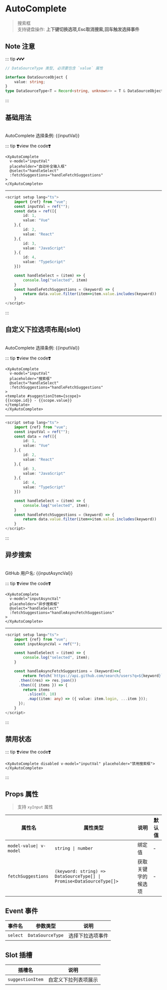 # AutoComplete

> 搜索框  
> 支持键盘操作: **上下键切换选项,Esc取消搜索,回车触发选择事件**

## Note 注意

::: tip 💕💕💕

```ts
// DataSourceType 类型, 必须要包含 `value` 属性

interface DataSourceObject {
    value: string;
}
type DataSourceType<T = Record<string, unknown>> = T & DataSourceObject;

```

:::

## 基础用法

<script setup lang="ts">
    import {ref} from "vue";
    const inputVal = ref("");
    const inputAsyncVal = ref("");
    const data = ref([{
        id: 1,
        value: "Vue"
    },{
        id: 2,
        value: "React"
    },{
        id: 3,
        value: "JavaScript"
    },{
        id: 4,
        value: "TypeScript"
    }])
    
    const handleSelect = (item) => {
        console.log("selected", item);
    }
    const handleFetchSuggestions = (keyword) => {
        return data.value.filter(item=>item.value.includes(keyword))
    }
    const handleAsyncFetchSuggestions = (keyword)=>{
        return fetch(`https://api.github.com/search/users?q=${keyword}`)
      .then((res) => res.json())
      .then(({ items }) => {
        return items
          .slice(0, 10)
          .map((item: any) => ({ value: item.login, ...item }));
      });
    }
</script>

<ClientOnly>
  <XyAutoComplete
  v-model="inputVal"
  placeholder="自动补全输入框"
  @select="handleSelect"
  :fetchSuggestions="handleFetchSuggestions">
  </XyAutoComplete>
</ClientOnly>
<br />
AutoComplete 选择条例: {{inputVal}}

::: tip ❣️view the code❣️

```vue
<XyAutoComplete
  v-model="inputVal"
  placeholder="自动补全输入框"
  @select="handleSelect"
  :fetchSuggestions="handleFetchSuggestions"
>
</XyAutoComplete>
```

---

```ts
<script setup lang="ts">
    import {ref} from "vue";
    const inputVal = ref("");
    const data = ref([{
        id: 1,
        value: "Vue"
    },{
        id: 2,
        value: "React"
    },{
        id: 3,
        value: "JavaScript"
    },{
        id: 4,
        value: "TypeScript"
    }])

    const handleSelect = (item) => {
        console.log("selected", item)
    }
    const handleFetchSuggestions = (keyword) => {
        return data.value.filter(item=>item.value.includes(keyword))
    }
</script>
```

:::

## 自定义下拉选项布局(slot)

<ClientOnly>
  <XyAutoComplete
  v-model="inputVal"
  placeholder="搜索框"
  @select="handleSelect"
  :fetchSuggestions="handleFetchSuggestions">
  <template #suggestionItem={scope}>
  {{scope.id}} - {{scope.value}}
  </template>
  </XyAutoComplete>
</ClientOnly>
<br />
AutoComplete 选择条例: {{inputVal}}

::: tip ❣️view the code❣️

```vue
<XyAutoComplete
  v-model="inputVal"
  placeholder="搜索框"
  @select="handleSelect"
  :fetchSuggestions="handleFetchSuggestions"
>
<template #suggestionItem={scope}>
{{scope.id}} - {{scope.value}}
</template>
</XyAutoComplete>
```

---

```ts
<script setup lang="ts">
    import {ref} from "vue";
    const inputVal = ref("");
    const data = ref([{
        id: 1,
        value: "Vue"
    },{
        id: 2,
        value: "React"
    },{
        id: 3,
        value: "JavaScript"
    },{
        id: 4,
        value: "TypeScript"
    }])

    const handleSelect = (item) => {
        console.log("selected", item);
    }
    const handleFetchSuggestions = (keyword) => {
        return data.value.filter(item=>item.value.includes(keyword))
    }
</script>
```

:::

## 异步搜索

<ClientOnly>
  <XyAutoComplete
  v-model="inputAsyncVal"
  placeholder="异步搜索框"
  :fetchSuggestions="handleAsyncFetchSuggestions"
  @select="handleSelect">
  </XyAutoComplete>
</ClientOnly>
<br />
GitHub 用户名: {{inputAsyncVal}}

::: tip ❣️view the code❣️

```vue
<XyAutoComplete
  v-model="inputAsyncVal"
  placeholder="异步搜索框"
  @select="handleSelect"
  :fetchSuggestions="handleAsyncFetchSuggestions"
>
</XyAutoComplete>
```

---

```ts
<script setup lang="ts">
    import {ref} from "vue";
    const inputAsyncVal = ref("");

    const handleSelect = (item) => {
        console.log("selected", item);
    }

    const handleAsyncFetchSuggestions = (keyword)=>{
        return fetch(`https://api.github.com/search/users?q=${keyword}`)
      .then((res) => res.json())
      .then(({ items }) => {
        return items
          .slice(0, 10)
          .map((item: any) => ({ value: item.login, ...item }));
      });
    }
</script>
```

:::

## 禁用状态

<ClientOnly>
  <XyAutoComplete
  disabled
  v-model="inputVal"
  :fetchSuggestions="handleAsyncFetchSuggestions"
  placeholder="禁用搜索框">
  </XyAutoComplete>
</ClientOnly>

::: tip ❣️view the code❣️

```vue
<XyAutoComplete disabled v-model="inputVal" placeholder="禁用搜索框">
</XyAutoComplete>
```

:::

## Props 属性

> 支持 `xyInput` 属性

| 属性名                  | 属性类型                                                             | 说明               | 默认值 |
| ----------------------- | -------------------------------------------------------------------- | ------------------ | ------ |
| `model-value\| v-model` | `string \| number`                                                   | 绑定值             | -      |
| `fetchSuggestions`      | `(keyword: string) => DataSourceType[] \| Promise<DataSourceType[]>` | 获取关键字的候选项 | -      |

## Event 事件

| 事件名   | 参数类型         | 说明             |
| -------- | ---------------- | ---------------- |
| `select` | `DataSourceType` | 选择下拉选项事件 |

## Slot 插槽

| 插槽名           | 说明                 |
| ---------------- | -------------------- |
| `suggestionItem` | 自定义下拉列表项展示 |

